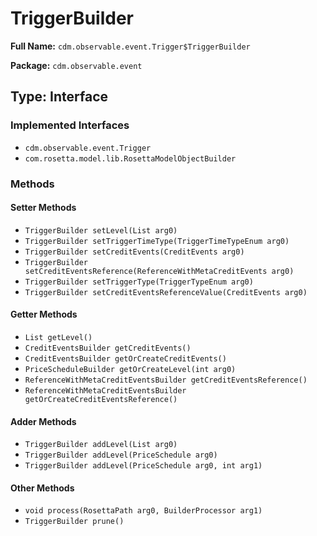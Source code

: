 # TriggerBuilder

**Full Name:** `cdm.observable.event.Trigger$TriggerBuilder`

**Package:** `cdm.observable.event`

## Type: Interface

### Implemented Interfaces

- `cdm.observable.event.Trigger`
- `com.rosetta.model.lib.RosettaModelObjectBuilder`

### Methods

#### Setter Methods

- `TriggerBuilder setLevel(List arg0)`
- `TriggerBuilder setTriggerTimeType(TriggerTimeTypeEnum arg0)`
- `TriggerBuilder setCreditEvents(CreditEvents arg0)`
- `TriggerBuilder setCreditEventsReference(ReferenceWithMetaCreditEvents arg0)`
- `TriggerBuilder setTriggerType(TriggerTypeEnum arg0)`
- `TriggerBuilder setCreditEventsReferenceValue(CreditEvents arg0)`

#### Getter Methods

- `List getLevel()`
- `CreditEventsBuilder getCreditEvents()`
- `CreditEventsBuilder getOrCreateCreditEvents()`
- `PriceScheduleBuilder getOrCreateLevel(int arg0)`
- `ReferenceWithMetaCreditEventsBuilder getCreditEventsReference()`
- `ReferenceWithMetaCreditEventsBuilder getOrCreateCreditEventsReference()`

#### Adder Methods

- `TriggerBuilder addLevel(List arg0)`
- `TriggerBuilder addLevel(PriceSchedule arg0)`
- `TriggerBuilder addLevel(PriceSchedule arg0, int arg1)`

#### Other Methods

- `void process(RosettaPath arg0, BuilderProcessor arg1)`
- `TriggerBuilder prune()`

